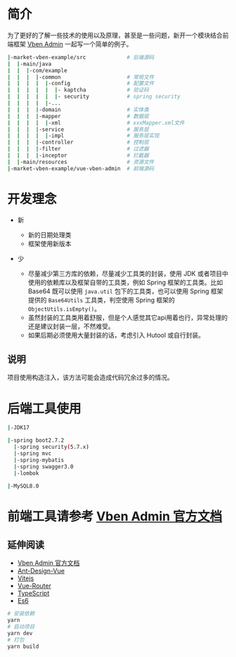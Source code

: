 # 简介

为了更好的了解一些技术的使用以及原理，甚至是一些问题，新开一个模块结合前端框架 [Vben Admin](https://vvbin.cn/doc-next/)
一起写一个简单的例子。

```bash
|-market-vben-example/src             # 后端源码
|  |-main/java
|  |  |-com/example
|  |  |  |-common                     # 常规文件
|  |  |  |  |-config                  # 配置文件
|  |  |  |  |  |- kaptcha             # 验证码
|  |  |  |  |  |- security            # spring security
|  |  |  |  |-...
|  |  |  |-domain                     # 实体类
|  |  |  |-mapper                     # 数据层
|  |  |  |  |-xml                     # xxxMapper.xml文件
|  |  |  |-service                    # 服务层
|  |  |  |  |-impl                    # 服务层实现
|  |  |  |-controller                 # 控制层
|  |  |  |-filter                     # 过滤器
|  |  |  |-inceptor                   # 拦截器
|  |-main/resources                   # 资源文件
|-market-vben-example/vue-vben-admin  # 前端源码
```

# 开发理念

- 新
    - 新的日期处理类
    - 框架使用新版本

- 少
    - 尽量减少第三方库的依赖，尽量减少工具类的封装，使用 JDK 或者项目中使用的依赖库以及框架自带的工具类，例如 Spring
      框架的工具类。比如
      Base64 既可以使用 `java.util` 包下的工具类，也可以使用
      Spring 框架提供的 `Base64Utils` 工具类，判空使用 Spring 框架的 `ObjectUtils.isEmpty()`。
    - 虽然封装的工具类用着舒服，但是个人感觉其它api用着也行，异常处理的还是建议封装一层，不然难受。
    - 如果后期必须使用大量封装的话，考虑引入 Hutool 或自行封装。

## 说明

项目使用构造注入，该方法可能会造成代码冗余过多的情况。

# 后端工具使用

```bash
|-JDK17

|-spring boot2.7.2
  |-spring security(5.7.x)
  |-spring mvc
  |-spring-mybatis
  |-spring swagger3.0
  |-lombok
  
|-MySQL8.0
```

# 前端工具请参考 [Vben Admin 官方文档](https://vvbin.cn/doc-next/)

## 延伸阅读

- [Vben Admin 官方文档](https://vvbin.cn/doc-next/guide/introduction.html)
- [Ant-Design-Vue](https://2x.antdv.com/docs/vue/introduce-cn/)
- [Vitejs](https://vitejs.dev/)
- [Vue-Router](https://router.vuejs.org/)
- [TypeScript](https://www.typescriptlang.org/)
- [Es6](https://es6.ruanyifeng.com/)

```bash
# 安装依赖
yarn
# 启动项目
yarn dev
# 打包
yarn build
```
